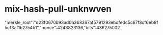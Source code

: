 # mix-hash-pull-unknwven
"merkle_root":"d23f0670b93ad0a368367af5791293ebdfedc5c67f8cf6eb9fbc13af1b2754b1","nonce":4243823136,"bits":436275002
